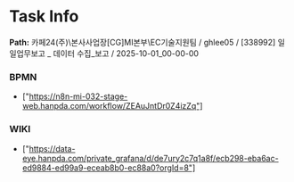 # Task Info

**Path:** 카페24(주)\본사사업장\[CG]MI본부\EC기술지원팀 / ghlee05 / [338992] 일일업무보고 _ 데이터 수집_보고 / 2025-10-01_00-00-00

### BPMN
- ["https://n8n-mi-032-stage-web.hanpda.com/workflow/ZEAuJntDr0Z4izZq"]

### WIKI
- ["https://data-eye.hanpda.com/private_grafana/d/de7ury2c7q1a8f/ecb298-eba6ac-ed9884-ed99a9-eceab8b0-ec88a0?orgId=8"]


